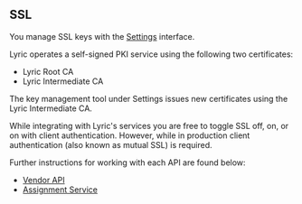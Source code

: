 ## SSL

You manage SSL keys with the [Settings](/secure/settings/) interface.

Lyric operates a self-signed PKI service using the following two certificates:

- Lyric Root CA
- Lyric Intermediate CA

The key management tool under Settings issues new certificates using the Lyric Intermediate CA. 

While integrating with Lyric's services you are free to toggle SSL off, on, or on with client authentication.
However, while in production client authentication (also known as mutual SSL) is required.

Further instructions for working with each API are found below:

- [Vendor API](!Server_Integration/SSL/Vendor_Api) 
- [Assignment Service](!Server_Integration/SSL/Assignment_Service) 